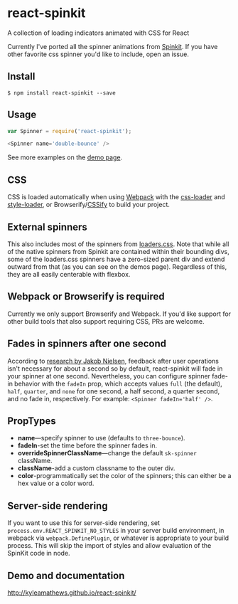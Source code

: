 react-spinkit
=============

A collection of loading indicators animated with CSS for React

Currently I've ported all the spinner animations from
[Spinkit](https://github.com/tobiasahlin/SpinKit). If you have other favorite
 css spinner you'd like to include, open an issue.

## Install

```console
$ npm install react-spinkit --save
```

## Usage
```javascript
var Spinner = require('react-spinkit');

<Spinner name='double-bounce' />
```

See more examples on the [demo page](http://kyleamathews.github.io/react-spinkit/).


## CSS
CSS is loaded automatically when using [Webpack](http://webpack.github.io) with the
[css-loader](https://github.com/webpack/css-loader) and [style-loader](https://github.com/webpack/style-loader), or Browserify/[CSSify](https://github.com/davidguttman/cssify)
 to build your project.

## External spinners
This also includes most of the spinners from [loaders.css](https://github.com/ConnorAtherton/loaders.css). Note that while
all of the native spinners from Spinkit are contained within their bounding divs,
some of the loaders.css spinners have a zero-sized parent div and extend outward
from that (as you can see on the demos page). Regardless of this, they are all
easily centerable with flexbox.

## Webpack or Browserify is required
Currently we only support Browserify and Webpack. If you'd like support
for other build tools that also support requiring CSS, PRs are welcome.

## Fades in spinners after one second
According to [research by Jakob Nielsen](http://www.nngroup.com/articles/response-times-3-important-limits/),
feedback after user operations isn't necessary for about a second so by
default, react-spinkit will fade in your spinner at one second. Nevertheless,
you can configure spinner fade-in behavior with the `fadeIn` prop, which
accepts values `full` (the default), `half`, `quarter`, and `none` for one
second, a half second, a quarter second, and no fade in, respectively.
For example: `<Spinner fadeIn='half' />`.

## PropTypes
* **name**—specify spinner to use (defaults to `three-bounce`).
* **fadeIn**-set the time before the spinner fades in.
* **overrideSpinnerClassName**—change the default `sk-spinner` className.
* **className**-add a custom classname to the outer div.
* **color**-programmatically set the color of the spinners; this can either be a
hex value or a color word.

## Server-side rendering
If you want to use this for server-side rendering, set
`process.env.REACT_SPINKIT_NO_STYLES` in your server build environment,
in webpack via `webpack.DefinePlugin`, or whatever is appropriate to your
build process. This will skip the import of styles and allow evaluation of
the SpinKit code in node.

## Demo and documentation
http://kyleamathews.github.io/react-spinkit/
